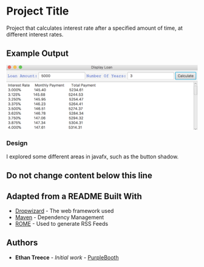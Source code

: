 # Project Title

Project that calculates interest rate after a specified amount of time, at different interest rates.

## Example Output

![Sample Output](README.jpg)

### Design

I explored some different areas in javafx, such as the button shadow.

## Do not change content below this line
## Adapted from a README Built With

* [Dropwizard](http://www.dropwizard.io/1.0.2/docs/) - The web framework used
* [Maven](https://maven.apache.org/) - Dependency Management
* [ROME](https://rometools.github.io/rome/) - Used to generate RSS Feeds


## Authors

* **Ethan Treece** - *Initial work* - [PurpleBooth](https://github.com/PurpleBooth)
